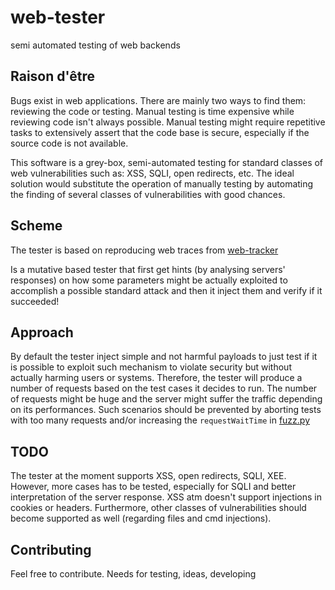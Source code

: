 # web-tester
semi automated testing of web backends

## Raison d'être
Bugs exist in web applications. There are mainly two ways to find them: reviewing the code or testing. Manual testing is time expensive while reviewing code isn't always possible. Manual testing might require repetitive tasks to extensively assert that the code base is secure, especially if the source code is not available.

This software is a grey-box, semi-automated testing for standard classes of web vulnerabilities such as: XSS, SQLI, open redirects, etc. The ideal solution would substitute the operation of manually testing by automating the finding of several classes of vulnerabilities with good chances.

## Scheme
The tester is based on reproducing web traces from [web-tracker](https://github.com/freetom/web-tracker/)

Is a mutative based tester that first get hints (by analysing servers' responses) on how some parameters might be actually exploited to accomplish a possible standard attack and then it inject them and verify if it succeeded!

## Approach

By default the tester inject simple and not harmful payloads to just test if it is possible to exploit such mechanism to violate security but without actually harming users or systems. Therefore, the tester will produce a number of requests based on the test cases it decides to run. The number of requests might be huge and the server might suffer the traffic depending on its performances. Such scenarios should be prevented by aborting tests with too many requests and/or increasing the `requestWaitTime` in [fuzz.py](https://github.com/freetom/web-tester/blob/master/fuzz.py)

## TODO

The tester at the moment supports XSS, open redirects, SQLI, XEE. However, more cases has to be tested, especially for SQLI and better interpretation of the server response. XSS atm doesn't support injections in cookies or headers. Furthermore, other classes of vulnerabilities should become supported as well (regarding files and cmd injections).

## Contributing

Feel free to contribute. Needs for testing, ideas, developing

